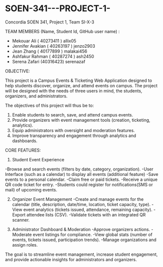 # SOEN-341---PROJECT-1-
Concordia SOEN 341, Project 1, Team SI-X-3

TEAM MEMBERS (Name, Student Id, GitHub user name) :
- Mekouar Ali ( 40273411 ) allix05
- Jennifer Avakian ( 40263197 ) jenzo2903
- Jean Zhang ( 40177899 ) malakai456
- Ashfakur Rahman ( 40287274 ) ash2450
- Serena Zafari (40316423)  serenazaf




OBJECTIVE:

This project is a Campus Events & Ticketing Web Application designed to help students discover, organize, and attend events on campus. The project will be designed with the needs of three users in mind, the students, organizers, and administrators.


The objectives of this project will thus be to:
1. Enable students to search, save, and attend campus events.
2. Provide organizers with event management tools (creation, ticketing, analytics).
3. Equip administrators with oversight and moderation features.
4. Improve transparency and engagement through analytics and dashboards.


CORE FEATURES:

1. Student Event Experience

-Browse and search events (filters by date, category, organization).
-User Interface (such as a calendar) to display all events (additional feature)
-Save events to a personal calendar.
-Claim free or paid tickets.
-Receive a unique QR code ticket for entry.
-Students could register for notifications(SMS or mail) of upcoming events.

2. Organizer Event Management
-Create and manage events for the calendar (title, description, date/time, location, ticket capacity, type).
-View event analytics (tickets issued, attendance, remaining capacity).
-Export attendee lists (CSV).
-Validate tickets with an integrated QR scanner.

3. Administrator Dashboard & Moderation
-Approve organizers actions.
-Moderate event listings for compliance.
-View global stats (number of events, tickets issued, participation trends).
-Manage organizations and assign roles.

The goal is to streamline event management, increase student engagement, and provide actionable insights for administrators and organizers.  
